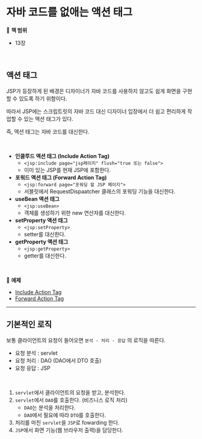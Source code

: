 # 자바 코드를 없애는 액션 태그

:milky_way: **책 범위**
- 13장

<br>

## 액션 태그
JSP가 등장하게 된 배경은 디자이너가 자바 코드를 사용하지 않고도 쉽게 화면을 구현할 수 있도록 하기 위함이다. 

따라서 JSP에는 스크립트릿의 자바 코드 대신 디자이너 입장에서 더 쉽고 편리하게 작업할 수 있는 액션 태그가 있다. 

즉, 액션 태그는 자바 코드를 대신한다.

<br>

- **인클루드 액션 태그 (Include Action Tag)**
    - `<jsp:include page="jsp페이지" flush="true 또는 false">`
    - 이미 있는 JSP를 현재 JSP에 포함한다.
- **포워드 액션 태그 (Forward Action Tag)**
    - `<jsp:forward page="포워딩 할 JSP 페이지">`
    - 서블릿에서 RequestDispaatcher 클래스의 포워딩 기능을 대신한다.
- **useBean 액션 태그**
    - `<jsp:useBean>`
    - 객체를 생성하기 위한 new 연산자를 대신한다.
- **setProperty 액션 태그**
    - `<jsp:setProperty>`
    - setter를 대신한다.
- **getProperty 액션 태그**
    - `<jsp:getProperty>`
    - getter를 대신한다.
    
<br>

:milky_way: **예제**
- [Include Action Tag](./test/include)
- [Forward Action Tag](./test/forward)

---
## 기본적인 로직
보통 클라이언트의 요청이 들어오면  `분석 - 처리 - 응답` 의 로직을 따른다. 

- 요청 분석 : servlet
- 요청 처리 : DAO (DAO에서 DTO 호출)
- 요청 응답 : JSP

<br>

1. `servlet`에서 클라이언트의 요청을 받고, 분석한다.
2. `servlet`에서 `DAO`를 호출한다. (비즈니스 로직 처리)
    - `DAO`는 분석을 처리한다.
    - `DAO`에서 필요에 따라 `DTO`를 호출한다.
3. 처리를 마친 `servlet`을 `JSP`로  fowarding 한다.
4. `JSP`에서 화면 기능(웹 브라우저 출력)을 담당한다.